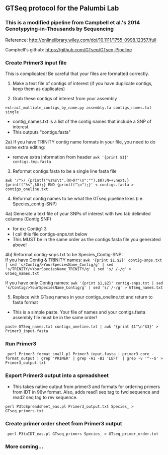 ## GTSeq protocol for the Palumbi Lab

### This is a modified pipeline from Campbell et al.'s 2014 Genotypying-in-Thousands by Sequencing
Reference: http://onlinelibrary.wiley.com/doi/10.1111/1755-0998.12357/full

Campbell's github: https://github.com/GTseq/GTseq-Pipeline
 
### Create Primer3 input file
This is complicated! Be careful that your files are formatted correctly. 

 1) Make a text file of contigs of interest (if you have duplicate contigs, keep them as duplicates)
 	
 2) Grab these contigs of interest from your assembly
 
`extract_multiple_contigs_by_name.py assembly.fa contigs_names.txt single`

- contig_names.txt is a list of the contig names that include a SNP of interest. 
- This outputs "contigs.fasta"

2a) If you have TRINITY contig name formats in your file, you need to do some extra editing:

- remove extra information from header
`awk '{print $1}' contigs.tmp.fasta` 

3) Reformat contigs.fasta to be a single line fasta file

`awk '/^>/ {printf("%s%s\t",(N>0?"\n":""),$0);N++;next;} {printf("%s",$0);} END {printf("\n");}' < contigs.fasta > contigs_oneline.txt`

4) Reformat contig names to be what the GTseq pipeline likes (i.e. Species_contig-SNP)

4a) Generate a text file of your SNPs of interest with two tab delimited columns (Contig SNP)
- for ex: Contig1 3
- I call this file contigs-snps.txt below
- This MUST be in the same order as the contigs.fasta file you generated above!

4b) Reformat contig-snps.txt to be Species_Contig-SNP:  
If you have Contig & TRINITY names:
`awk '{print $1,$2}' contig-snps.txt | sed 's/Contig/>YourSpeciesName_Contig/g' | sed 's/TRINITY/>YourSpeciesName_TRINITY/g' | sed 's/ /-/g' > GTSeq_names.txt`

If you have only Contig names:
`awk '{print $1,$2}' contig-snps.txt | sed 's/Contig/>YourSpeciesName_Contig/g' | sed 's/ /-/g' > GTSeq_names.txt`

5) Replace with GTseq names in your contigs_oneline.txt and return to fasta format
- This is a simple paste. Your file of names and your contigs.fasta assembly file must be in the same order!

`paste GTSeq_names.txt contigs_oneline.txt | awk '{print $1"\n"$3}' > Primer3_input.fasta`

### Run Primer3
 ` perl Primer3_format_small.pl Primer3_input.fasta | primer3_core -format_output | grep 'PRIMER' | grep -A1 -B1 'LEFT' | grep -v '^--$' > Primer3_output.txt`

### Export Primer3 output into a spreadsheet 

- This takes native output from primer3 and formats for ordering primers from IDT in 96w format. Also, adds read1 seq tag to fwd sequence and read2 seq tag to rev sequence.

`perl P3toSpreadsheet_eas.pl Primer3_output.txt Species_ > GTseq_primers.txt`

### Create primer order sheet from Primer3 output
 ` perl P3toIDT_eas.pl GTseq_primers Species_ > GTseq_primer_order.txt`
 
### More coming... 